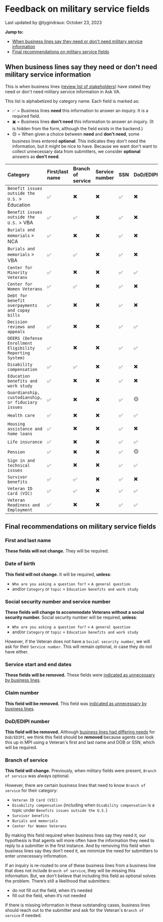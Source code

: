 # Feedback on military service fields

Last updated by @tygindraux: October 23, 2023

**Jump to:**
- [When business lines say they need or don't need military service information](https://github.com/department-of-veterans-affairs/va.gov-team/blob/master/products/ask-va/research/Business%20line%20engagement/Feedback%20on%20military%20service%20fields.md#when-business-lines-say-they-need-or-dont-need-military-service-information)
- [Final recommendations on military service fields](https://github.com/department-of-veterans-affairs/va.gov-team/blob/master/products/ask-va/research/Business%20line%20engagement/Feedback%20on%20military%20service%20fields.md#final-recommendations-on-military-service-fields)

## When business lines say they need or don't need military service information

This is when business lines ([review list of stakeholders](https://github.com/department-of-veterans-affairs/va.gov-team/blob/master/products/ask-va/research/Business%20line%20engagement/List%20of%20stakeholders%20by%20category.md)) have stated they need or don't need military service information in Ask VA.

This list is alphabetized by category name. Each field is marked as:

- ✅ = Business lines **need** this information to answer an inquiry. It is a required field.
- ✖️ = Business lines **don't need** this information to answer an inquiry.  (It is hidden from the form, although the field exists in the backend.)
- 🟡 = When given a choice between **need** and **don't need**, some business lines entered **optional**. This indicates they don't need the information, but it might be nice to have. Because we want don't want to collect unnecessary data from submitters, we consider **optional** answers as **don't need**.

|Category|First/last name|Branch of service|Service number|SSN|DoD/EDIPI|Service start date|Service end date|DOB|Claim number|
|:--|:--|:--|:--|:--|:--|:--|:--|:--|:--|
|`Benefit issues outside the U.S.` > Education|✅|✖️|✖️|✅|✖️|✖️|✖️|✅|✖️|
|`Benefit issues outside the U.S.` > VBA|✅|✅|✖️|✅|✖️|✖️|✖️|✅|🟡|
|`Burials and memorials` > NCA|✅|✖️|✖️|✅|✖️|✖️|✖️|✅|✖️|
|`Burials and memorials` > VBA|✅|✅|✖️|✅|✖️|✖️|✖️|✅|🟡|
|`Center for Minority Veterans`|✅|✖️|✖️|✅|✅|✖️|✖️|✅|✖️|
|`Center for Women Veterans`|✅|✅|✖️|✅|✖️|✖️|✖️|✅|🟡|
|`Debt for benefit overpayments and copay bills`|✅|✖️|✖️|✅|✖️|✖️|✖️|✅|✖️|
|`Decision reviews and appeals`|✅|✖️|✖️|✅|✅|✖️|✖️|✅|✖️|
|`DEERS (Defense Enrollment Eligibility Reporting System)`|✅|✖️|✖️|✅|✅|✖️|✖️|✅|✖️|
|`Disability compensation`|✅|✅|✖️|✅|✖️|✖️|✖️|✅|🟡|
|`Education benefits and work study`|✅|✖️|✖️|✅|✖️|✖️|✖️|✅|✖️|
|`Guardianship, custodianship, or fiduciary issues`|✅|✖️|✖️|✅|🟡|✖️|✖️|✅|🟡|
|`Health care`|✅|✖️|✖️|✅|✅|✖️|✖️|✅|✖️|
|`Housing assistance and home loans`|✅|✖️|✖️|✅|✖️|✖️|✖️|✅|🟡|
|`Life insurance`|✅|✖️|✖️|✅|✅|✖️|✖️|✅|✖️|
|`Pension`|✅|✖️|✖️|✅|🟡|✖️|✖️|✅|🟡|
|`Sign in and technical issues`|✅|✖️|✖️|✅|✅|✖️|✖️|✅|✖️|
|`Survivor benefits`|✅|✅|✖️|✅|✖️|✖️|✖️|✅|🟡|
|`Veteran ID Card (VIC)`|✅|✅|✖️|✅|✅|✖️|✖️|✅|✖️|
|`Veteran Readiness and Employment`|✅|✖️|✖️|✅|✅|✖️|✖️|✅|✖️|

## Final recommendations on military service fields

### First and last name

**These fields will not change.** They will be required.

### Date of birth

**This field will not change.** It will be required, **unless**:
- `Who are you asking a question for?` = `A general question`
- and/or `Category` or `topic` = `Education benefits and work study`

### Social security number and service number

**These fields will change to accommodate Veterans without a social security number.** Social security number will be required, **unless**:

- `Who are you asking a question for?` = `A general question`
- and/or `Category` or `topic` = `Education benefits and work study`

However, if the Veteran does not have a `Social security number`, we will ask for their `Service number`. This will remain optional, in case they do not have either.

### Service start and end dates

**These fields will be removed.** These fields were [indicated as unnecessary by business lines](https://github.com/department-of-veterans-affairs/va.gov-team/blob/master/products/ask-va/research/Business%20line%20engagement/List%20of%20military%20service%20fields.md#when-business-lines-say-they-need-or-dont-need-military-service-information).

### Claim number

**This field will be removed.** This field was [indicated as unnecessary by business lines](https://github.com/department-of-veterans-affairs/va.gov-team/blob/master/products/ask-va/research/Business%20line%20engagement/List%20of%20military%20service%20fields.md#when-business-lines-say-they-need-or-dont-need-military-service-information).

### DoD/EDIPI number

**This field will be removed.** Although [business lines had differing needs](https://github.com/department-of-veterans-affairs/va.gov-team/blob/master/products/ask-va/research/Business%20line%20engagement/List%20of%20military%20service%20fields.md#when-business-lines-say-they-need-or-dont-need-military-service-information) for `DoD/EDIPI`, we think this field should be **removed** because agents can look this up in MPI using a Veteran's first and last name and DOB or SSN, which will be required.

### Branch of service

**This field will change.** Previously, when military fields were present, `Branch of service` was always optional.

However, there are certain business lines that need to know `Branch of service` for their category:
  - `Veteran ID Card (VIC)`
  - `Disability compensation` (including when `Disability compensation` is a topic under `Benefits issues outside the U.S.`)
  - `Survivor benefits`
  - `Burials and memorials`
  - `Center for Women Veterans`

By making this field required when business lines say they need it, our hypothesis is that agents will more often have the information they need to reply to a submitter in the first instance. And by removing this field when business lines say they don’t need it, we minimize the need for submitters to enter unnecessary information.

If an inquiry is re-routed to one of these business lines from a business line that does not include `Branch of service`, they will be missing this information. But, we don’t believe that including this field as optional solves the problem. There’s still a likelihood that submitters:
- do not fill out the field, when it’s needed
- fill out the field, when it’s not needed

If there is missing information in these outstanding cases, business lines should reach out to the submitter and ask for the Veteran's `Branch of service` if needed.
